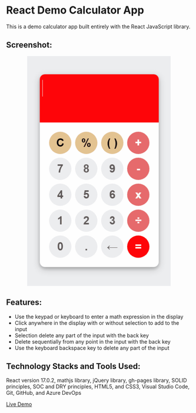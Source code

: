 # React Demo Calculator App

This is a demo calculator app built entirely with the React JavaScript library.

## Screenshot:


<p align="center">
  <a href="https://rajndev.github.io/react-demo-calculator-app"><img height=625 src="screenshots/calc.gif"></a>
</p>

## Features:

- Use the keypad or keyboard to enter a math expression in the display
- Click anywhere in the display with or without selection to add to the input
- Selection delete any part of the input with the back key
- Delete sequentially from any point in the input with the back key
- Use the keyboard backspace key to delete any part of the input

## Technology Stacks and Tools Used:

React version 17.0.2, mathjs library, jQuery library, gh-pages library, SOLID principles, SOC and DRY principles, HTML5, and CSS3, Visual Studio Code, Git, GitHub, and Azure DevOps

[Live Demo](https://rajndev.github.io/react-demo-calculator-app)
